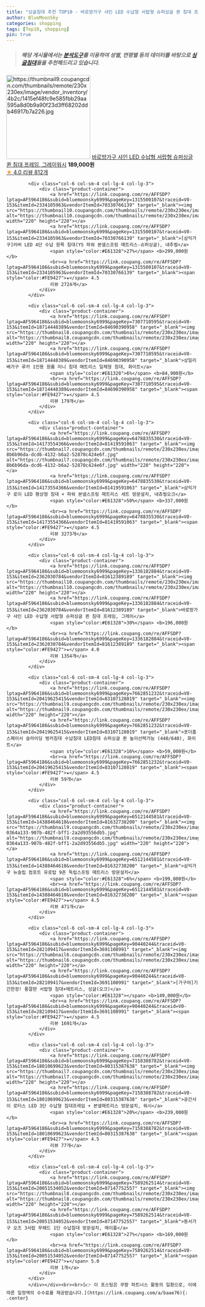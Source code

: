 ```yaml
---
title: "싱글침대 추천 TOP10 - 바로방가구 샤인 LED 수납형 서랍형 슈퍼싱글 퀸 침대 프레임, 그레이워시"
author: BlueMoonSky
categories: shopping
tags: [Top10, shopping]
pin: true
---
```


> ##### 해당 게시물에서는 [**분석도구**](https://itemscout.io/)를 이용하여 **성별**, **연령별** 등의 데이터를 바탕으로 [**싱글침대**](https://link.coupang.com/a/baae76)들을 추천해드리고 있습니다.
<div class="container"><div class="row">
            <div class="col-6 col-sm-4 col-lg-4 col-lg-3">
                <div class="product-container">
                    <a href="https://link.coupang.com/re/AFFSDP?lptag=AF5964186&subid=bluemoonsky6999&pageKey=7759399889&traceid=V0-153&itemId=2362030779&vendorItemId=81612389224" target="_blank"><img src="https://thumbnail9.coupangcdn.com/thumbnails/remote/230x230ex/image/vendor_inventory/4b2c/1415ef48fc9e585fbb29aa595a8d0b9a90f23d3ff68202ddb46917b7a226.jpg" alt="https://thumbnail9.coupangcdn.com/thumbnails/remote/230x230ex/image/vendor_inventory/4b2c/1415ef48fc9e585fbb29aa595a8d0b9a90f23d3ff68202ddb46917b7a226.jpg" width="220" height="220"></a>
                    <a href="https://link.coupang.com/re/AFFSDP?lptag=AF5964186&subid=bluemoonsky6999&pageKey=7759399889&traceid=V0-153&itemId=2362030779&vendorItemId=81612389224" target="_blank">바로방가구 샤인 LED 수납형 서랍형 슈퍼싱글 퀸 침대 프레임, 그레이워시</a>
                    <span style="color:#E61328"></span> <b>189,000원</b>
                    <br><a href="https://link.coupang.com/re/AFFSDP?lptag=AF5964186&subid=bluemoonsky6999&pageKey=7759399889&traceid=V0-153&itemId=2362030779&vendorItemId=81612389224" target="_blank"><span style="color:#FE9427">★</span> 4.0
                    리뷰 812개</a>
                </div>
            </div>
            
            <div class="col-6 col-sm-4 col-lg-4 col-lg-3">
                <div class="product-container">
                    <a href="https://link.coupang.com/re/AFFSDP?lptag=AF5964186&subid=bluemoonsky6999&pageKey=1315500107&traceid=V0-153&itemId=2334105963&vendorItemId=70330766139" target="_blank"><img src="https://thumbnail10.coupangcdn.com/thumbnails/remote/230x230ex/image/vendor_inventory/5157/c177bbc7f02ec37bab48c2ab66d1a30e07d26f545f9d707596a16537bc6c.jpg" alt="https://thumbnail10.coupangcdn.com/thumbnails/remote/230x230ex/image/vendor_inventory/5157/c177bbc7f02ec37bab48c2ab66d1a30e07d26f545f9d707596a16537bc6c.jpg" width="220" height="220"></a>
                    <a href="https://link.coupang.com/re/AFFSDP?lptag=AF5964186&subid=bluemoonsky6999&pageKey=1315500107&traceid=V0-153&itemId=2334105963&vendorItemId=70330766139" target="_blank">[삼익가구]러버 LED 4단 수납 원목 침대(YS 파워 본넬스프링 매트리스-슈퍼싱글), 내추럴</a>
                    <span style="color:#E61328">27%</span> <b>299,000원</b>
                    <br><a href="https://link.coupang.com/re/AFFSDP?lptag=AF5964186&subid=bluemoonsky6999&pageKey=1315500107&traceid=V0-153&itemId=2334105963&vendorItemId=70330766139" target="_blank"><span style="color:#FE9427">★</span> 4.5
                    리뷰 2724개</a>
                </div>
            </div>
            
            <div class="col-6 col-sm-4 col-lg-4 col-lg-3">
                <div class="product-container">
                    <a href="https://link.coupang.com/re/AFFSDP?lptag=AF5964186&subid=bluemoonsky6999&pageKey=7307710595&traceid=V0-153&itemId=18714448389&vendorItemId=84690390958" target="_blank"><img src="https://thumbnail8.coupangcdn.com/thumbnails/remote/230x230ex/image/vendor_inventory/8c92/4186d8a4ce6c8d739bd3e7964fddb71361ea8d87a152ca145f6a8f6e96e1.jpg" alt="https://thumbnail8.coupangcdn.com/thumbnails/remote/230x230ex/image/vendor_inventory/8c92/4186d8a4ce6c8d739bd3e7964fddb71361ea8d87a152ca145f6a8f6e96e1.jpg" width="220" height="220"></a>
                    <a href="https://link.coupang.com/re/AFFSDP?lptag=AF5964186&subid=bluemoonsky6999&pageKey=7307710595&traceid=V0-153&itemId=18714448389&vendorItemId=84690390958" target="_blank">상일리베가구 루카 1인용 원룸 미니 침대 매트리스 일체형 침대, 화이트</a>
                    <span style="color:#E61328">6%</span> <b>84,900원</b>
                    <br><a href="https://link.coupang.com/re/AFFSDP?lptag=AF5964186&subid=bluemoonsky6999&pageKey=7307710595&traceid=V0-153&itemId=18714448389&vendorItemId=84690390958" target="_blank"><span style="color:#FE9427">★</span> 4.5
                    리뷰 179개</a>
                </div>
            </div>
            
            <div class="col-6 col-sm-4 col-lg-4 col-lg-3">
                <div class="product-container">
                    <a href="https://link.coupang.com/re/AFFSDP?lptag=AF5964186&subid=bluemoonsky6999&pageKey=6478835530&traceid=V0-153&itemId=14173554366&vendorItemId=81419591063" target="_blank"><img src="https://thumbnail7.coupangcdn.com/thumbnails/remote/230x230ex/image/retail/images/547644971582507-8b6b96da-dcd6-4132-b6a2-52870c424e6f.jpg" alt="https://thumbnail7.coupangcdn.com/thumbnails/remote/230x230ex/image/retail/images/547644971582507-8b6b96da-dcd6-4132-b6a2-52870c424e6f.jpg" width="220" height="220"></a>
                    <a href="https://link.coupang.com/re/AFFSDP?lptag=AF5964186&subid=bluemoonsky6999&pageKey=6478835530&traceid=V0-153&itemId=14173554366&vendorItemId=81419591063" target="_blank">삼익가구 로이 LED 평상형 침대 + 파워 본넬스프링 매트리스 세트 방문설치, 내츄럴오크</a>
                    <span style="color:#E61328">50%</span> <b>337,000원</b>
                    <br><a href="https://link.coupang.com/re/AFFSDP?lptag=AF5964186&subid=bluemoonsky6999&pageKey=6478835530&traceid=V0-153&itemId=14173554366&vendorItemId=81419591063" target="_blank"><span style="color:#FE9427">★</span> 4.5
                    리뷰 3273개</a>
                </div>
            </div>
            
            <div class="col-6 col-sm-4 col-lg-4 col-lg-3">
                <div class="product-container">
                    <a href="https://link.coupang.com/re/AFFSDP?lptag=AF5964186&subid=bluemoonsky6999&pageKey=1336182884&traceid=V0-153&itemId=2362030784&vendorItemId=81612389189" target="_blank"><img src="https://thumbnail10.coupangcdn.com/thumbnails/remote/230x230ex/image/vendor_inventory/d253/d00b79e74eca416c22b47a1cacae2b467aaa95c8668e1293528001669807.jpg" alt="https://thumbnail10.coupangcdn.com/thumbnails/remote/230x230ex/image/vendor_inventory/d253/d00b79e74eca416c22b47a1cacae2b467aaa95c8668e1293528001669807.jpg" width="220" height="220"></a>
                    <a href="https://link.coupang.com/re/AFFSDP?lptag=AF5964186&subid=bluemoonsky6999&pageKey=1336182884&traceid=V0-153&itemId=2362030784&vendorItemId=81612389189" target="_blank">바로방가구 샤인 LED 수납형 서랍형 슈퍼싱글 퀸 침대 프레임, 그레이</a>
                    <span style="color:#E61328">30%</span> <b>196,000원</b>
                    <br><a href="https://link.coupang.com/re/AFFSDP?lptag=AF5964186&subid=bluemoonsky6999&pageKey=1336182884&traceid=V0-153&itemId=2362030784&vendorItemId=81612389189" target="_blank"><span style="color:#FE9427">★</span> 4.0
                    리뷰 1354개</a>
                </div>
            </div>
            
            <div class="col-6 col-sm-4 col-lg-4 col-lg-3">
                <div class="product-container">
                    <a href="https://link.coupang.com/re/AFFSDP?lptag=AF5964186&subid=bluemoonsky6999&pageKey=7662851232&traceid=V0-153&itemId=20419625415&vendorItemId=83107128019" target="_blank"><img src="https://thumbnail9.coupangcdn.com/thumbnails/remote/230x230ex/image/vendor_inventory/97f4/d973f6c26067867ccfade1257cfc6b7acf14b1ede10d4b6f8410814e3065.jpg" alt="https://thumbnail9.coupangcdn.com/thumbnails/remote/230x230ex/image/vendor_inventory/97f4/d973f6c26067867ccfade1257cfc6b7acf14b1ede10d4b6f8410814e3065.jpg" width="220" height="220"></a>
                    <a href="https://link.coupang.com/re/AFFSDP?lptag=AF5964186&subid=bluemoonsky6999&pageKey=7662851232&traceid=V0-153&itemId=20419625415&vendorItemId=83107128019" target="_blank">포더홈 스페이서 슬라이딩 벙커침대 수납침대 LED침대 슈퍼싱글 퀸 높이선택가능 (440/640), 화이트</a>
                    <span style="color:#E61328">16%</span> <b>59,000원</b>
                    <br><a href="https://link.coupang.com/re/AFFSDP?lptag=AF5964186&subid=bluemoonsky6999&pageKey=7662851232&traceid=V0-153&itemId=20419625415&vendorItemId=83107128019" target="_blank"><span style="color:#FE9427">★</span> 4.5
                    리뷰 59개</a>
                </div>
            </div>
            
            <div class="col-6 col-sm-4 col-lg-4 col-lg-3">
                <div class="product-container">
                    <a href="https://link.coupang.com/re/AFFSDP?lptag=AF5964186&subid=bluemoonsky6999&pageKey=6512144581&traceid=V0-153&itemId=14388464610&vendorItemId=81632738200" target="_blank"><img src="https://thumbnail9.coupangcdn.com/thumbnails/remote/230x230ex/image/retail/images/3225704306350644-0364a133-907b-482f-bff1-2a2d93556db5.jpg" alt="https://thumbnail9.coupangcdn.com/thumbnails/remote/230x230ex/image/retail/images/3225704306350644-0364a133-907b-482f-bff1-2a2d93556db5.jpg" width="220" height="220"></a>
                    <a href="https://link.coupang.com/re/AFFSDP?lptag=AF5964186&subid=bluemoonsky6999&pageKey=6512144581&traceid=V0-153&itemId=14388464610&vendorItemId=81632738200" target="_blank">삼익가구 뉴슬립 컴포트 유로탑 9존 독립스프링 매트리스 방문설치</a>
                    <span style="color:#E61328">6%</span> <b>199,000원</b>
                    <br><a href="https://link.coupang.com/re/AFFSDP?lptag=AF5964186&subid=bluemoonsky6999&pageKey=6512144581&traceid=V0-153&itemId=14388464610&vendorItemId=81632738200" target="_blank"><span style="color:#FE9427">★</span> 4.5
                    리뷰 471개</a>
                </div>
            </div>
            
            <div class="col-6 col-sm-4 col-lg-4 col-lg-3">
                <div class="product-container">
                    <a href="https://link.coupang.com/re/AFFSDP?lptag=AF5964186&subid=bluemoonsky6999&pageKey=90440244&traceid=V0-153&itemId=282109417&vendorItemId=3691108991" target="_blank"><img src="https://thumbnail6.coupangcdn.com/thumbnails/remote/230x230ex/image/vendor_inventory/b660/0c454631ba7bb02b9f69f145bf1560105ad7032e1c6885ab2781f5bb5ad3.jpg" alt="https://thumbnail6.coupangcdn.com/thumbnails/remote/230x230ex/image/vendor_inventory/b660/0c454631ba7bb02b9f69f145bf1560105ad7032e1c6885ab2781f5bb5ad3.jpg" width="220" height="220"></a>
                    <a href="https://link.coupang.com/re/AFFSDP?lptag=AF5964186&subid=bluemoonsky6999&pageKey=90440244&traceid=V0-153&itemId=282109417&vendorItemId=3691108991" target="_blank">[가구야]기간한정! 통깔판 서랍형 침대+매트리스, 싱글(오크)</a>
                    <span style="color:#E61328"></span> <b>149,000원</b>
                    <br><a href="https://link.coupang.com/re/AFFSDP?lptag=AF5964186&subid=bluemoonsky6999&pageKey=90440244&traceid=V0-153&itemId=282109417&vendorItemId=3691108991" target="_blank"><span style="color:#FE9427">★</span> 4.5
                    리뷰 1691개</a>
                </div>
            </div>
            
            <div class="col-6 col-sm-4 col-lg-4 col-lg-3">
                <div class="product-container">
                    <a href="https://link.coupang.com/re/AFFSDP?lptag=AF5964186&subid=bluemoonsky6999&pageKey=7158388782&traceid=V0-153&itemId=18010699623&vendorItemId=80315387638" target="_blank"><img src="https://thumbnail7.coupangcdn.com/thumbnails/remote/230x230ex/image/vendor_inventory/b731/bc2a026993e145d2cd788760564d4b8e2e521aa870bdfbf612e566810b5c.jpg" alt="https://thumbnail7.coupangcdn.com/thumbnails/remote/230x230ex/image/vendor_inventory/b731/bc2a026993e145d2cd788760564d4b8e2e521aa870bdfbf612e566810b5c.jpg" width="220" height="220"></a>
                    <a href="https://link.coupang.com/re/AFFSDP?lptag=AF5964186&subid=bluemoonsky6999&pageKey=7158388782&traceid=V0-153&itemId=18010699623&vendorItemId=80315387638" target="_blank">공간사이 로터스 LED 3단 수납형 침대프레임 + 본넬매트리스 방문설치, 워시</a>
                    <span style="color:#E61328">20%</span> <b>239,000원</b>
                    <br><a href="https://link.coupang.com/re/AFFSDP?lptag=AF5964186&subid=bluemoonsky6999&pageKey=7158388782&traceid=V0-153&itemId=18010699623&vendorItemId=80315387638" target="_blank"><span style="color:#FE9427">★</span> 4.5
                    리뷰 77개</a>
                </div>
            </div>
            
            <div class="col-6 col-sm-4 col-lg-4 col-lg-3">
                <div class="product-container">
                    <a href="https://link.coupang.com/re/AFFSDP?lptag=AF5964186&subid=bluemoonsky6999&pageKey=7589262514&traceid=V0-153&itemId=20051534052&vendorItemId=87147752557" target="_blank"><img src="https://thumbnail8.coupangcdn.com/thumbnails/remote/230x230ex/image/rs_quotation_api/tbuoglrk/54bb041758f84ea7bb222546e5ede8e1.jpg" alt="https://thumbnail8.coupangcdn.com/thumbnails/remote/230x230ex/image/rs_quotation_api/tbuoglrk/54bb041758f84ea7bb222546e5ede8e1.jpg" width="220" height="220"></a>
                    <a href="https://link.coupang.com/re/AFFSDP?lptag=AF5964186&subid=bluemoonsky6999&pageKey=7589262514&traceid=V0-153&itemId=20051534052&vendorItemId=87147752557" target="_blank">동서가구 오즈 3서랍 무헤드 1단 수납침대 방문설치, 메이플</a>
                    <span style="color:#E61328">27%</span> <b>169,000원</b>
                    <br><a href="https://link.coupang.com/re/AFFSDP?lptag=AF5964186&subid=bluemoonsky6999&pageKey=7589262514&traceid=V0-153&itemId=20051534052&vendorItemId=87147752557" target="_blank"><span style="color:#FE9427">★</span> 5.0
                    리뷰 1개</a>
                </div>
            </div>
            </div></div><br><br>[👉 이 포스팅은 쿠팡 파트너스 활동의 일환으로, 이에 따른 일정액의 수수료를 제공받습니다.](https://link.coupang.com/a/baae76){: .center}